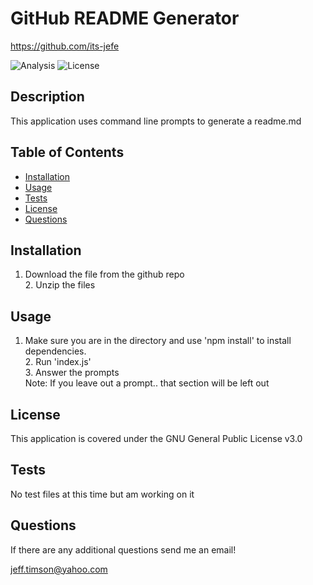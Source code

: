 # GitHub README Generator

https://github.com/its-jefe

![Analysis](https://img.shields.io/github/languages/top/its-jefe/github-readme-generator)
![License](https://img.shields.io/github/license/its-jefe/github-readme-generator)
  
## Description
This application uses command line prompts to generate a readme.md

## Table of Contents
* [Installation](#installation)
* [Usage](#usage)
* [Tests](#tests)
* [License](#license)
* [Questions](#questions)

## Installation
1. Download the file from the github repo &nbsp;<br> 2. Unzip the files

## Usage
1. Make sure you are in the directory and use 'npm install' to install dependencies. &nbsp;<br> 2. Run 'index.js' &nbsp;<br> 3. Answer the prompts &nbsp;<br> Note: If you leave out a prompt.. that section will be left out

## License
This application is covered under the GNU General Public License v3.0 

## Tests
No test files at this time but am working on it

## Questions
If there are any additional questions send me an email! 

jeff.timson@yahoo.com
